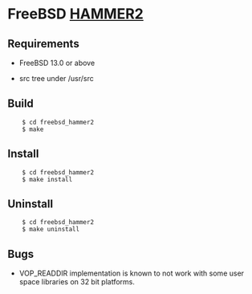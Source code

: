 FreeBSD [HAMMER2](https://gitweb.dragonflybsd.org/dragonfly.git/blob/HEAD:/sys/vfs/hammer2/DESIGN)
========

## Requirements

+ FreeBSD 13.0 or above

+ src tree under /usr/src

## Build

        $ cd freebsd_hammer2
        $ make

## Install

        $ cd freebsd_hammer2
        $ make install

## Uninstall

        $ cd freebsd_hammer2
        $ make uninstall

## Bugs

+ VOP\_READDIR implementation is known to not work with some user space libraries on 32 bit platforms.
